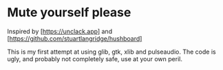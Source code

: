# Mute yourself please

Inspired by [https://unclack.app] and [https://github.com/stuartlangridge/hushboard]

This is my first attempt at using glib, gtk, xlib and pulseaudio.
The code is ugly, and probably not completely safe, use at your own peril.
